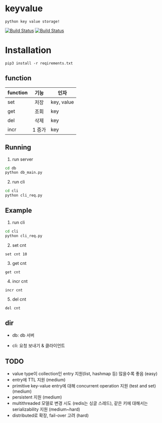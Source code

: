 # keyvalue
``python key value storage! ``

[![Build Status](https://dev.azure.com/delkkate96/dd/_apis/build/status/yongjun823.keyvalue?branchName=master)](https://dev.azure.com/delkkate96/dd/_build/latest?definitionId=1&branchName=master)
[![Build Status](https://travis-ci.org/yongjun823/keyvalue.svg?branch=master)](https://travis-ci.org/yongjun823/keyvalue)

# Installation

```
pip3 install -r reqirements.txt
```

## function 

| function | 기능 | 인자 |
|---|:---:|---|
| set | 저장 | key, value|
| get | 조회 | key|
| del | 삭제 | key|
| incr | 1 증가 | key|


## Running
1. run server
``` sh
cd db
python db_main.py
```

2. run cli
``` sh
cd cli
python cli_req.py
```

## Example
1. run cli
```sh
cd cli
python cli_req.py
```

2. set cnt 
```
set cnt 10
```

3. get cnt
```
get cnt 
```

4. incr cnt
```
incr cnt
```

5. del cnt
```
del cnt
```

## dir
* db: db 서버

* cli: 요청 보내기 & 클라이언트

## TODO 
- value type이 collection인 entry 지원(list, hashmap 등) 많을수록 좋음 (easy)
- entry에 TTL 지원 (medium)
- primitive key-value entry에 대해 concurrent operation 지원 (test and set) (medium)
- persistent 지원 (medium)
- multithreaded 모델로 변경 시도 (redis는 싱글 스레드), 같은 키에 대해서는 serializability 지원 (medium~hard)
- distributed로 확장, fail-over 고려 (hard)
